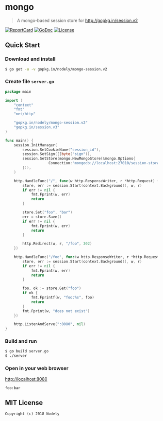# mongo

> A mongo-based session store for http://gopkg.in/session.v2

[![ReportCard][reportcard-image]][reportcard-url] [![GoDoc][godoc-image]][godoc-url] [![License][license-image]][license-url]

## Quick Start

### Download and install

```bash
$ go get -u -v gopkg.in/nodely/mongo-session.v2
```

### Create file `server.go`

```go
package main

import (
	"context"
	"fmt"
	"net/http"

	"gopkg.in/nodely/mongo-session.v2"
	"gopkg.in/session.v3"
)

func main() {
	session.InitManager(
		session.SetCookieName("session_id"),
		session.SetSign([]byte("sign")),
		session.SetStore(mongo.NewMongoStore(&mongo.Options{
            		Connection:"mongodb://localhost:27010/session-storage",
		})),
	)

	http.HandleFunc("/", func(w http.ResponseWriter, r *http.Request) {
		store, err := session.Start(context.Background(), w, r)
		if err != nil {
			fmt.Fprint(w, err)
			return
		}

		store.Set("foo", "bar")
		err = store.Save()
		if err != nil {
			fmt.Fprint(w, err)
			return
		}

		http.Redirect(w, r, "/foo", 302)
	})

	http.HandleFunc("/foo", func(w http.ResponseWriter, r *http.Request) {
		store, err := session.Start(context.Background(), w, r)
		if err != nil {
			fmt.Fprint(w, err)
			return
		}

		foo, ok := store.Get("foo")
		if ok {
			fmt.Fprintf(w, "foo:%s", foo)
			return
		}
		fmt.Fprint(w, "does not exist")
	})

	http.ListenAndServe(":8080", nil)
}
```

### Build and run

```bash
$ go build server.go
$ ./server
```

### Open in your web browser

<http://localhost:8080>

    foo:bar

## MIT License

    Copyright (c) 2018 Nodely

[reportcard-url]: https://goreportcard.com/report/gopkg.in/nodely/mongo-session.v1
[reportcard-image]: https://goreportcard.com/badge/gopkg.in/nodely/mongo-session.v1
[godoc-url]: https://godoc.org/gopkg.in/nodely/mongo-session.v1
[godoc-image]: https://godoc.org/gopkg.in/nodely/mongo-session.v1?status.svg
[license-url]: http://opensource.org/licenses/MIT
[license-image]: https://img.shields.io/npm/l/express.svg
